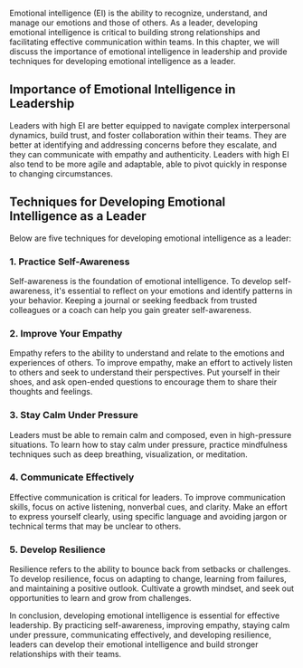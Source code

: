 
Emotional intelligence (EI) is the ability to recognize, understand, and manage our emotions and those of others. As a leader, developing emotional intelligence is critical to building strong relationships and facilitating effective communication within teams. In this chapter, we will discuss the importance of emotional intelligence in leadership and provide techniques for developing emotional intelligence as a leader.

## Importance of Emotional Intelligence in Leadership

Leaders with high EI are better equipped to navigate complex interpersonal dynamics, build trust, and foster collaboration within their teams. They are better at identifying and addressing concerns before they escalate, and they can communicate with empathy and authenticity. Leaders with high EI also tend to be more agile and adaptable, able to pivot quickly in response to changing circumstances.

## Techniques for Developing Emotional Intelligence as a Leader

Below are five techniques for developing emotional intelligence as a leader:

### 1. Practice Self-Awareness

Self-awareness is the foundation of emotional intelligence. To develop self-awareness, it's essential to reflect on your emotions and identify patterns in your behavior. Keeping a journal or seeking feedback from trusted colleagues or a coach can help you gain greater self-awareness.

### 2. Improve Your Empathy

Empathy refers to the ability to understand and relate to the emotions and experiences of others. To improve empathy, make an effort to actively listen to others and seek to understand their perspectives. Put yourself in their shoes, and ask open-ended questions to encourage them to share their thoughts and feelings.

### 3. Stay Calm Under Pressure

Leaders must be able to remain calm and composed, even in high-pressure situations. To learn how to stay calm under pressure, practice mindfulness techniques such as deep breathing, visualization, or meditation.

### 4. Communicate Effectively

Effective communication is critical for leaders. To improve communication skills, focus on active listening, nonverbal cues, and clarity. Make an effort to express yourself clearly, using specific language and avoiding jargon or technical terms that may be unclear to others.

### 5. Develop Resilience

Resilience refers to the ability to bounce back from setbacks or challenges. To develop resilience, focus on adapting to change, learning from failures, and maintaining a positive outlook. Cultivate a growth mindset, and seek out opportunities to learn and grow from challenges.

In conclusion, developing emotional intelligence is essential for effective leadership. By practicing self-awareness, improving empathy, staying calm under pressure, communicating effectively, and developing resilience, leaders can develop their emotional intelligence and build stronger relationships with their teams.
